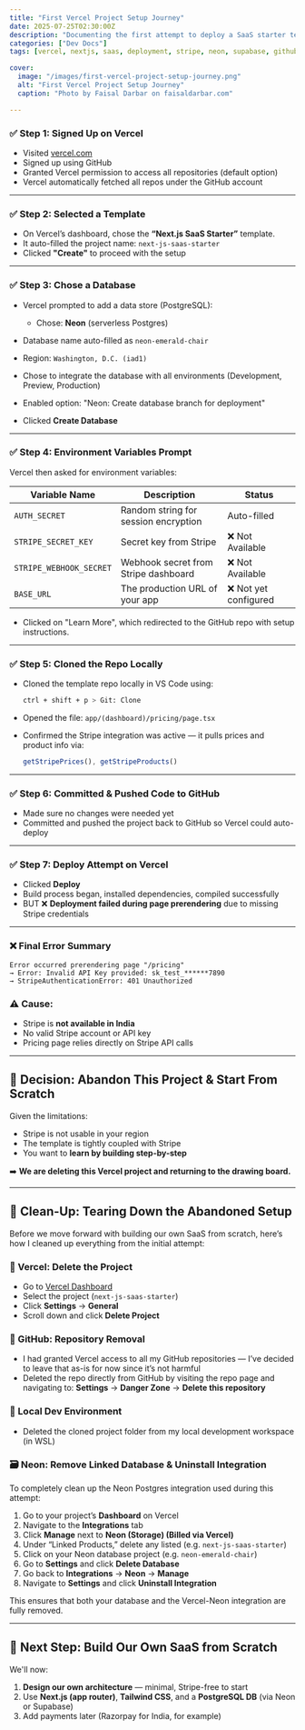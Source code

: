 ```yaml
---
title: "First Vercel Project Setup Journey"
date: 2025-07-25T02:30:00Z
description: "Documenting the first attempt to deploy a SaaS starter template on Vercel using Next.js — ultimately abandoned due to Stripe limitations in India."
categories: ["Dev Docs"]
tags: [vercel, nextjs, saas, deployment, stripe, neon, supabase, github, environment-variables, troubleshooting, india, project-setup]

cover:
  image: "/images/first-vercel-project-setup-journey.png"
  alt: "First Vercel Project Setup Journey"
  caption: "Photo by Faisal Darbar on faisaldarbar.com"

---
```


### ✅ Step 1: **Signed Up on Vercel**

* Visited [vercel.com](https://vercel.com)
* Signed up using GitHub
* Granted Vercel permission to access all repositories (default option)
* Vercel automatically fetched all repos under the GitHub account

---

### ✅ Step 2: **Selected a Template**

* On Vercel’s dashboard, chose the **“Next.js SaaS Starter”** template.
* It auto-filled the project name: `next-js-saas-starter`
* Clicked **"Create"** to proceed with the setup

---

### ✅ Step 3: **Chose a Database**

* Vercel prompted to add a data store (PostgreSQL):

  * Chose: **Neon** (serverless Postgres)
* Database name auto-filled as `neon-emerald-chair`
* Region: `Washington, D.C. (iad1)`
* Chose to integrate the database with all environments (Development, Preview, Production)
* Enabled option: "Neon: Create database branch for deployment"
* Clicked **Create Database**

---

### ✅ Step 4: **Environment Variables Prompt**

Vercel then asked for environment variables:

| Variable Name           | Description                          | Status               |
| ----------------------- | ------------------------------------ | -------------------- |
| `AUTH_SECRET`           | Random string for session encryption | Auto-filled          |
| `STRIPE_SECRET_KEY`     | Secret key from Stripe               | ❌ Not Available      |
| `STRIPE_WEBHOOK_SECRET` | Webhook secret from Stripe dashboard | ❌ Not Available      |
| `BASE_URL`              | The production URL of your app       | ❌ Not yet configured |

* Clicked on "Learn More", which redirected to the GitHub repo with setup instructions.

---

### ✅ Step 5: **Cloned the Repo Locally**

* Cloned the template repo locally in VS Code using:

  ```bash
  ctrl + shift + p > Git: Clone
  ```
  
* Opened the file: `app/(dashboard)/pricing/page.tsx`
* Confirmed the Stripe integration was active — it pulls prices and product info via:

  ```ts
  getStripePrices(), getStripeProducts()
  ```

---

### ✅ Step 6: **Committed & Pushed Code to GitHub**

* Made sure no changes were needed yet
* Committed and pushed the project back to GitHub so Vercel could auto-deploy

---

### ✅ Step 7: **Deploy Attempt on Vercel**

* Clicked **Deploy**
* Build process began, installed dependencies, compiled successfully
* BUT ❌ **Deployment failed during page prerendering** due to missing Stripe credentials

---

### ❌ Final Error Summary

```
Error occurred prerendering page "/pricing"
→ Error: Invalid API Key provided: sk_test_******7890
→ StripeAuthenticationError: 401 Unauthorized
```

### ⚠️ Cause:

* Stripe is **not available in India**
* No valid Stripe account or API key
* Pricing page relies directly on Stripe API calls

---

## 🧹 Decision: **Abandon This Project & Start From Scratch**

Given the limitations:

* Stripe is not usable in your region
* The template is tightly coupled with Stripe
* You want to **learn by building step-by-step**

➡️ **We are deleting this Vercel project and returning to the drawing board.**

---

## 🧹 Clean-Up: Tearing Down the Abandoned Setup

Before we move forward with building our own SaaS from scratch, here’s how I cleaned up everything from the initial attempt:

### 🔻 Vercel: Delete the Project

* Go to [Vercel Dashboard](https://vercel.com/dashboard)
* Select the project (`next-js-saas-starter`)
* Click **Settings** → **General**
* Scroll down and click **Delete Project**

### 🔗 GitHub: Repository Removal

* I had granted Vercel access to all my GitHub repositories — I’ve decided to leave that as-is for now since it’s not harmful
* Deleted the repo directly from GitHub by visiting the repo page and navigating to:
  **Settings** → **Danger Zone** → **Delete this repository**

### 🧼 Local Dev Environment

* Deleted the cloned project folder from my local development workspace (in WSL)

### 🗃️ Neon: Remove Linked Database & Uninstall Integration

To completely clean up the Neon Postgres integration used during this attempt:

1. Go to your project’s **Dashboard** on Vercel
2. Navigate to the **Integrations** tab
3. Click **Manage** next to **Neon (Storage) (Billed via Vercel)**
4. Under “Linked Products,” delete any listed (e.g. `next-js-saas-starter`)
5. Click on your Neon database project (e.g. `neon-emerald-chair`)
6. Go to **Settings** and click **Delete Database**
7. Go back to **Integrations** → **Neon** → **Manage**
8. Navigate to **Settings** and click **Uninstall Integration**

This ensures that both your database and the Vercel-Neon integration are fully removed.

---

## 🎯 Next Step: Build Our Own SaaS from Scratch

We'll now:

1. **Design our own architecture** — minimal, Stripe-free to start
2. Use **Next.js (app router)**, **Tailwind CSS**, and a **PostgreSQL DB** (via Neon or Supabase)
3. Add payments later (Razorpay for India, for example)

